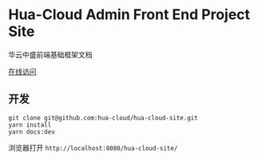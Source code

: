 # Hua-Cloud Admin Front End Project Site

华云中盛前端基础框架文档

[在线访问](https://hua-cloud.github.io/hua-cloud-site/)

## 开发

```
git clone git@github.com:hua-cloud/hua-cloud-site.git
yarn install
yarn docs:dev
```
浏览器打开 `http://localhost:8080/hua-cloud-site/`

